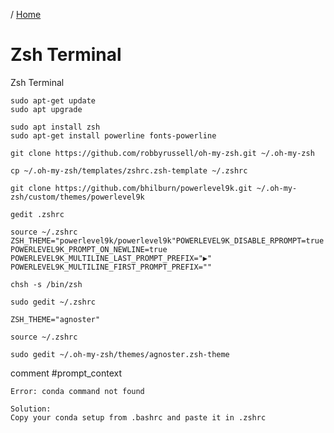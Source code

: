 / [Home](index.md)

# Zsh Terminal 

Zsh Terminal
```
sudo apt-get update
sudo apt upgrade
```
```
sudo apt install zsh
sudo apt-get install powerline fonts-powerline
```
```
git clone https://github.com/robbyrussell/oh-my-zsh.git ~/.oh-my-zsh
```
```
cp ~/.oh-my-zsh/templates/zshrc.zsh-template ~/.zshrc
```
```
git clone https://github.com/bhilburn/powerlevel9k.git ~/.oh-my-zsh/custom/themes/powerlevel9k
```

```
gedit .zshrc

source ~/.zshrc
ZSH_THEME="powerlevel9k/powerlevel9k"POWERLEVEL9K_DISABLE_RPROMPT=true
POWERLEVEL9K_PROMPT_ON_NEWLINE=true
POWERLEVEL9K_MULTILINE_LAST_PROMPT_PREFIX="▶"
POWERLEVEL9K_MULTILINE_FIRST_PROMPT_PREFIX=""
```
```
chsh -s /bin/zsh

sudo gedit ~/.zshrc

ZSH_THEME="agnoster"

source ~/.zshrc

sudo gedit ~/.oh-my-zsh/themes/agnoster.zsh-theme
```

comment #prompt_context

```
Error: conda command not found

Solution:
Copy your conda setup from .bashrc and paste it in .zshrc 
```